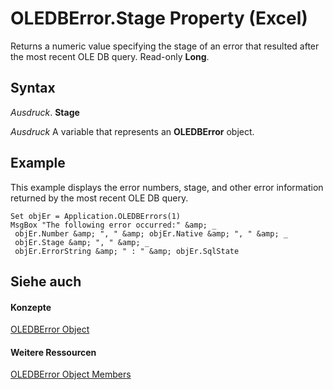 
# OLEDBError.Stage Property (Excel)

Returns a numeric value specifying the stage of an error that resulted after the most recent OLE DB query. Read-only  **Long**.


## Syntax

 _Ausdruck_. **Stage**

 _Ausdruck_ A variable that represents an **OLEDBError** object.


## Example

This example displays the error numbers, stage, and other error information returned by the most recent OLE DB query.


```
Set objEr = Application.OLEDBErrors(1) 
MsgBox "The following error occurred:" &amp; _ 
 objEr.Number &amp; ", " &amp; objEr.Native &amp; ", " &amp; _ 
 objEr.Stage &amp; ", " &amp; _ 
 objEr.ErrorString &amp; " : " &amp; objEr.SqlState
```


## Siehe auch


#### Konzepte


[OLEDBError Object](6bcbf721-f2c8-f784-361b-e1a298bb2ecb.md)
#### Weitere Ressourcen


[OLEDBError Object Members](http://msdn.microsoft.com/library/52181252-dd6f-b267-fa21-4ad8175b7346%28Office.15%29.aspx)